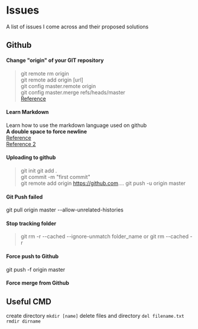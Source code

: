 # Issues
A list of issues I come across and their proposed solutions 

## Github
#### Change "origin" of your GIT repository
>git remote rm origin  
>git remote add origin [url]  
>git config master.remote origin  
>git config master.merge refs/heads/master  
[Reference](https://gist.github.com/DianaEromosele/fa228f6f6099a8996d3cb891109ab975)

#### Learn Markdown 
Learn how to use the markdown language used on github  
**A double space to force newline**  
[Reference](https://github.com/adam-p/markdown-here/wiki/Markdown-Cheatsheet)  
[Reference 2](https://markdown-guide.readthedocs.io/en/latest/basics.html)

#### Uploading to github
>git init
>git add .  
>git commit -m "first commit"  
>git remote add origin https://github.com....
>git push -u origin master  

#### Git Push failed 
git pull origin master --allow-unrelated-histories

#### Stop tracking folder 
>git rm -r --cached --ignore-unmatch folder_name
or 
>git rm --cached -r <dir>

#### Force push to Github
git push -f origin master
#### Force merge from Github


## Useful CMD
create directory 
`mkdir [name]`
delete files and directory
`del filename.txt`
`rmdir dirname`